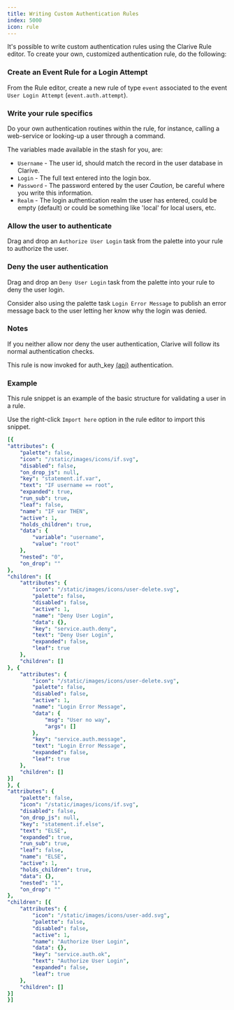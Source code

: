 ```yaml
---
title: Writing Custom Authentication Rules
index: 5000
icon: rule
---
```


It's possible to write custom authentication rules using the Clarive Rule editor. To create
your own, customized authentication rule, do the following:

### Create an Event Rule for a Login Attempt

From the Rule editor, create a new rule of type `event` associated to the event
`User Login Attempt` (`event.auth.attempt`).


### Write your rule specifics

Do your own authentication routines within the rule, for instance, calling a web-service
or looking-up a user through a command.

The variables made available in the stash for you, are:

- `Username` - The user id, should match the record in the user database in Clarive.
- `Login` - The full text entered into the login box.
- `Password` - The password entered by the user *Caution*, be careful where you write this information.
- `Realm` - The login authentication realm the user has entered, could be empty (default) or could be something like 'local' for local users, etc.

### Allow the user to authenticate

Drag and drop an `Authorize User Login` task from the palette into your rule to authorize
the user.

### Deny the user authentication

Drag and drop an `Deny User Login` task from the palette into your rule to deny the user
login.

Consider also using the palette task `Login Error Message` to publish an error message back
to the user letting her know why the login was denied.

### Notes

If you neither allow nor deny the user authentication, Clarive will follow its normal
authentication checks.

This rule is now invoked for auth_key [(api)](concepts/api_key) authentication.


### Example

This rule snippet  is an example of the basic structure for validating a user in a rule.

Use the right-click `Import here` option in the rule editor to import this snippet.

```yaml
[{
"attributes": {
    "palette": false,
    "icon": "/static/images/icons/if.svg",
    "disabled": false,
    "on_drop_js": null,
    "key": "statement.if.var",
    "text": "IF username == root",
    "expanded": true,
    "run_sub": true,
    "leaf": false,
    "name": "IF var THEN",
    "active": 1,
    "holds_children": true,
    "data": {
        "variable": "username",
        "value": "root"
    },
    "nested": "0",
    "on_drop": ""
},
"children": [{
    "attributes": {
        "icon": "/static/images/icons/user-delete.svg",
        "palette": false,
        "disabled": false,
        "active": 1,
        "name": "Deny User Login",
        "data": {},
        "key": "service.auth.deny",
        "text": "Deny User Login",
        "expanded": false,
        "leaf": true
    },
    "children": []
}, {
    "attributes": {
        "icon": "/static/images/icons/user-delete.svg",
        "palette": false,
        "disabled": false,
        "active": 1,
        "name": "Login Error Message",
        "data": {
            "msg": "User no way",
            "args": []
        },
        "key": "service.auth.message",
        "text": "Login Error Message",
        "expanded": false,
        "leaf": true
    },
    "children": []
}]
}, {
"attributes": {
    "palette": false,
    "icon": "/static/images/icons/if.svg",
    "disabled": false,
    "on_drop_js": null,
    "key": "statement.if.else",
    "text": "ELSE",
    "expanded": true,
    "run_sub": true,
    "leaf": false,
    "name": "ELSE",
    "active": 1,
    "holds_children": true,
    "data": {},
    "nested": "1",
    "on_drop": ""
},
"children": [{
    "attributes": {
        "icon": "/static/images/icons/user-add.svg",
        "palette": false,
        "disabled": false,
        "active": 1,
        "name": "Authorize User Login",
        "data": {},
        "key": "service.auth.ok",
        "text": "Authorize User Login",
        "expanded": false,
        "leaf": true
    },
    "children": []
}]
}]
```
